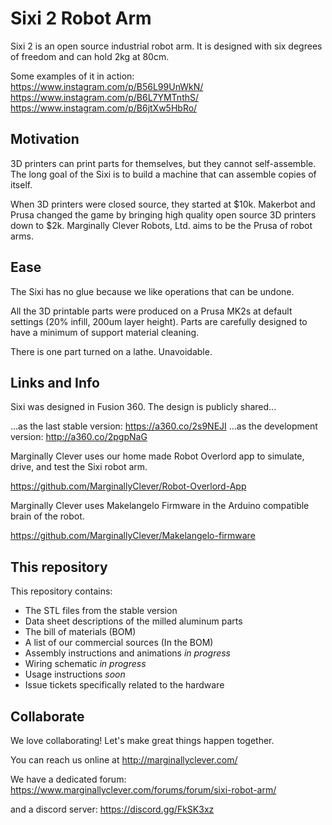 # Sixi 2 Robot Arm

Sixi 2 is an open source industrial robot arm.  It is designed with six degrees of freedom and can hold 2kg at 80cm.

Some examples of it in action:
https://www.instagram.com/p/B56L99UnWkN/
https://www.instagram.com/p/B6L7YMTnthS/
https://www.instagram.com/p/B6jtXw5HbRo/

## Motivation

3D printers can print parts for themselves, but they cannot self-assemble.  The long goal of the Sixi is to build a machine that can assemble copies of itself.

When 3D printers were closed source, they started at $10k.  Makerbot and Prusa changed the game by bringing high quality open source 3D printers down to $2k.  Marginally Clever Robots, Ltd. aims to be the Prusa of robot arms.

## Ease

The Sixi has no glue because we like operations that can be undone.

All the 3D printable parts were produced on a Prusa MK2s at default settings (20% infill, 200um layer height).  Parts are carefully designed to have a minimum of support material cleaning.

There is one part turned on a lathe.  Unavoidable.

## Links and Info

Sixi was designed in Fusion 360.  The design is publicly shared...

...as the last stable version: https://a360.co/2s9NEJI
...as the development version: http://a360.co/2pgpNaG

Marginally Clever uses our home made Robot Overlord app to simulate, drive, and test the Sixi robot arm.

https://github.com/MarginallyClever/Robot-Overlord-App

Marginally Clever uses Makelangelo Firmware in the Arduino compatible brain of the robot.

https://github.com/MarginallyClever/Makelangelo-firmware

## This repository

This repository contains:

* The STL files from the stable version
* Data sheet descriptions of the milled aluminum parts
* The bill of materials (BOM)
* A list of our commercial sources (In the BOM)
* Assembly instructions and animations _in progress_
* Wiring schematic _in progress_
* Usage instructions _soon_
* Issue tickets specifically related to the hardware

## Collaborate

We love collaborating!  Let's make great things happen together.

You can reach us online at http://marginallyclever.com/

We have a dedicated forum: https://www.marginallyclever.com/forums/forum/sixi-robot-arm/

and a discord server: https://discord.gg/FkSK3xz
